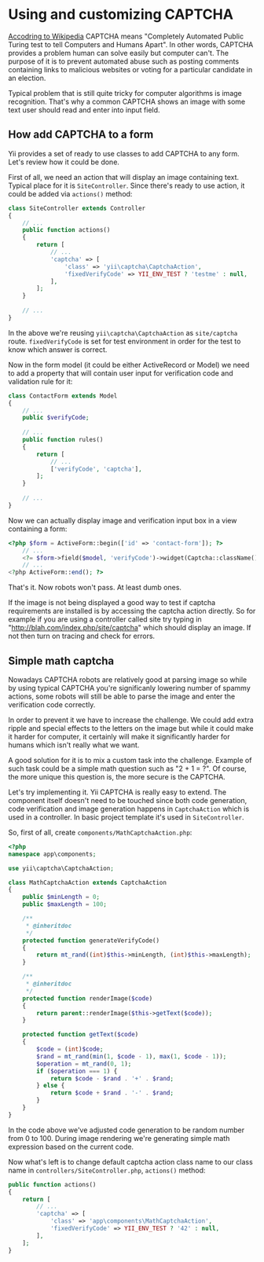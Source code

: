 Using and customizing CAPTCHA
=============================

[Accodring to Wikipedia](http://en.wikipedia.org/wiki/Captcha) CAPTCHA means "Completely Automated Public Turing test to tell
Computers and Humans Apart". In other words, CAPTCHA provides a problem human can solve easily but computer can't. The purpose
of it is to prevent automated abuse such as posting comments containing links to malicious websites or voting for a particular
candidate in an election.

Typical problem that is still quite tricky for computer algorithms is image recognition. That's why a common CAPTCHA shows
an image with some text user should read and enter into input field.

How add CAPTCHA to a form
-------------------------

Yii provides a set of ready to use classes to add CAPTCHA to any form. Let's review how it could be done.


First of all, we need an action that will display an image containing text. Typical place for it is `SiteController`.
Since there's ready to use action, it could be added via `actions()` method:

```php
class SiteController extends Controller
{
    // ...
    public function actions()
    {
        return [
            // ...
            'captcha' => [
                'class' => 'yii\captcha\CaptchaAction',
                'fixedVerifyCode' => YII_ENV_TEST ? 'testme' : null,
            ],
        ];
    }
    
    // ...
}
```

In the above we're reusing `yii\captcha\CaptchaAction` as `site/captcha` route. `fixedVerifyCode` is set for
test environment in order for the test to know which answer is correct.

Now in the form model (it could be either ActiveRecord or Model) we need to add a property that will contain
user input for verification code and validation rule for it:

```php
class ContactForm extends Model
{
    // ...
    public $verifyCode;
    
    // ...
    public function rules()
    {
        return [
            // ...
            ['verifyCode', 'captcha'],
        ];
    }
    
    // ...
}
```

Now we can actually display image and verification input box in a view containing a form:

```php
<?php $form = ActiveForm::begin(['id' => 'contact-form']); ?>
    // ...
    <?= $form->field($model, 'verifyCode')->widget(Captcha::className()) ?>
    // ...
<?php ActiveForm::end(); ?>
```

That's it. Now robots won't pass. At least dumb ones.

If the image is not being displayed a good way to test if captcha requirements are installed is by accessing the captcha action directly. So for example if you are using a controller called site try typing in "http://blah.com/index.php/site/captcha" which should display an image. If not then turn on tracing and check for errors.

Simple math captcha
-------------------

Nowadays CAPTCHA robots are relatively good at parsing image so while by using typical CAPTCHA
you're significanly lowering number of spammy actions, some robots will still be able to parse the image
and enter the verification code correctly.

In order to prevent it we have to increase the challenge. We could add extra ripple and special effects
to the letters on the image but while it could make it harder for computer, it certainly will make it
significantly harder for humans which isn't really what we want.

A good solution for it is to mix a custom task into the challenge. Example of such task could be
a simple math question such as "2 + 1 = ?". Of course, the more unique this question is, the more
secure is the CAPTCHA.

Let's try implementing it. Yii CAPTCHA is really easy to extend. The component itself doesn't need to be
touched since both code generation, code verification and image generation happens in `CaptchaAction`
which is used in a controller. In basic project template it's used in `SiteController`.

So, first of all, create `components/MathCaptchaAction.php`:

```php
<?php
namespace app\components;

use yii\captcha\CaptchaAction;

class MathCaptchaAction extends CaptchaAction
{
    public $minLength = 0;
    public $maxLength = 100;

    /**
     * @inheritdoc
     */
    protected function generateVerifyCode()
    {
        return mt_rand((int)$this->minLength, (int)$this->maxLength);
    }

    /**
     * @inheritdoc
     */
    protected function renderImage($code)
    {
        return parent::renderImage($this->getText($code));
    }

    protected function getText($code)
    {
        $code = (int)$code;
        $rand = mt_rand(min(1, $code - 1), max(1, $code - 1));
        $operation = mt_rand(0, 1);
        if ($operation === 1) {
            return $code - $rand . '+' . $rand;
        } else {
            return $code + $rand . '-' . $rand;
        }
    }
}
```

In the code above we've adjusted code generation to be random number from 0 to 100. During image rendering we're generating simple
math expression based on the current code.

Now what's left is to change default captcha action class name to our class name in `controllers/SiteController.php`, `actions()` method:

```php
public function actions()
{
    return [
        // ...
        'captcha' => [
            'class' => 'app\components\MathCaptchaAction',
            'fixedVerifyCode' => YII_ENV_TEST ? '42' : null,
        ],
    ];
}
```
